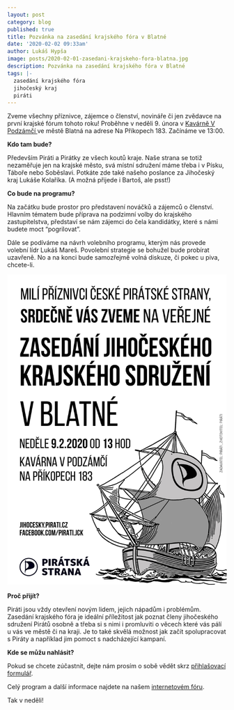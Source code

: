 ```yaml
---
layout: post
category: blog
published: true
title: Pozvánka na zasedání krajského fóra v Blatné
date: '2020-02-02 09:33am'
author: Lukáš Hypša
image: posts/2020-02-01-zasedani-krajskeho-fora-blatna.jpg
description: Pozvánka na zasedání krajského fóra v Blatné
tags: |-
  zasedání krajského fóra
  jihočeský kraj
  piráti
---
```

Zveme všechny příznivce, zájemce o členství, novináře či jen zvědavce na první krajské fórum tohoto roku! Proběhne v neděli 9. února v [Kavárně V Podzámčí ](https://www.facebook.com/kavarnavpodzamci)ve městě Blatná na adrese Na Příkopech 183. Začínáme ve 13:00.

**Kdo tam bude?**

Především Piráti a Pirátky ze všech koutů kraje. Naše strana se totiž nezaměřuje jen na krajské město, svá místní sdružení máme třeba i v Písku, Táboře nebo Soběslavi. Potkáte zde také našeho poslance za Jihočeský kraj Lukáše Kolaříka. (A možná přijede i Bartoš, ale psst!)

**Co bude na programu?**

Na začátku bude prostor pro představení nováčků a zájemců o členství. Hlavním tématem bude příprava na podzimní volby do krajského zastupitelstva, představí se nám zájemci do čela kandidátky, které s námi budete moct “pogrilovat”.

Dále se podíváme na návrh volebního programu, kterým nás provede volební lídr Lukáš Mareš. Povolební strategie se bohužel bude probírat uzavřeně. No a na konci bude samozřejmě volná diskuze, či pokec u piva, chcete-li. 

![Pozvánka na zasedání krajského sdružení](/assets/img/pozvanka-pod-text.jpg)



**Proč přijít?**

Piráti jsou vždy otevření novým lidem, jejich nápadům i problémům. Zasedání krajského fóra je ideální příležitost jak poznat členy jihočeského sdružení Pirátů osobně a třeba si s nimi i promluviti o věcech které vás pálí u vás ve městě či na kraji. Je to také skvělá možnost jak začít spolupracovat s Piráty a například jim pomoct s nadcházející kampaní.

**Kde se můžu nahlásit?**

Pokud se chcete zúčastnit, dejte nám prosím o sobě vědět skrz [přihlašovací formulář](https://docs.google.com/forms/d/e/1FAIpQLSeLVr5XRuDKUlfRfLe1-pC7zeFNpWS2WpVxfcrG7_kWCSyZ_A/viewform).

Celý program a další informace najdete na našem [internetovém fóru](https://forum.pirati.cz/viewtopic.php?f=408&t=50859).

Tak v neděli!
